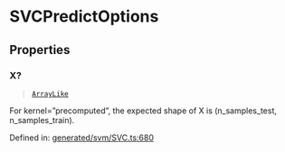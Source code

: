 # SVCPredictOptions

## Properties

### X?

> [`ArrayLike`](../types/ArrayLike.md)

For kernel=”precomputed”, the expected shape of X is (n\_samples\_test, n\_samples\_train).

Defined in:  [generated/svm/SVC.ts:680](https://github.com/transitive-bullshit/scikit-learn-ts/blob/92ab806/packages/sklearn/src/generated/svm/SVC.ts#L680)
